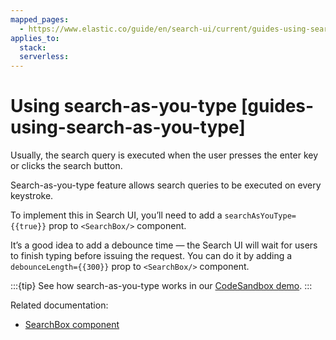 ```yaml
---
mapped_pages:
  - https://www.elastic.co/guide/en/search-ui/current/guides-using-search-as-you-type.html
applies_to:
  stack:
  serverless:
---
```


# Using search-as-you-type [guides-using-search-as-you-type]

Usually, the search query is executed when the user presses the enter key or clicks the search button.

Search-as-you-type feature allows search queries to be executed on every keystroke.

To implement this in Search UI, you’ll need to add a `searchAsYouType={{true}}` prop to `<SearchBox/>` component.

It’s a good idea to add a debounce time — the Search UI will wait for users to finish typing before issuing the request. You can do it by adding a `debounceLength={{300}}` prop to `<SearchBox/>` component.

:::{tip}
See how search-as-you-type works in our [CodeSandbox demo](https://codesandbox.io/embed/github/elastic/search-ui/tree/main/examples/sandbox?autoresize=1&fontsize=12&initialpath=%2Fsearch-as-you-type&module=%2Fsrc%2Fpages%2Fsearch-as-you-type%2Findex.jsx).
:::

Related documentation:

- [SearchBox component](/reference/api-react-components-search-box.md)
